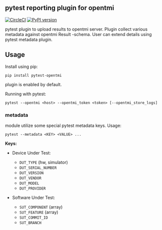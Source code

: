 ## pytest reporting plugin for opentmi

[![CircleCI](https://circleci.com/gh/OpenTMI/pytest-opentmi/tree/master.svg?style=svg)](https://circleci.com/gh/OpenTMI/pytest-opentmi/tree/master)
[![PyPI version](https://badge.fury.io/py/pytest-opentmi.svg)](https://badge.fury.io/py/pytest-opentmi)
<!-- [![Coverage Status](https://coveralls.io/repos/github/OpenTMI/pytest-opentmi/badge.svg)](https://coveralls.io/github/OpenTMI/pytest-opentmi) -->


pytest plugin to upload results to opentmi server.
Plugin collect various metadata against opentmi Result -schema.
User can extend details using pytest metadata plugin.

## Usage

Install using pip:

`pip install pytest-opentmi`

plugin is enabled by default.

Running with pytest:

`pytest --opentmi <host> --opentmi_token <token> [--opentmi_store_logs]`


### metadata

module utilize some special pytest metadata keys.
Usage:

`pytest --metadata <KEY> <VALUE> ...`

**Keys:**

* Device Under Test:
  * `DUT_TYPE`  (hw, simulator)
  * `DUT_SERIAL_NUMBER`
  * `DUT_VERSION`
  * `DUT_VENDOR`
  * `DUT_MODEL`
  * `DUT_PROVIDER`

* Software Under Test:
  * `SUT_COMPONENT` (array)
  * `SUT_FEATURE` (array)
  * `SUT_COMMIT_ID`
  * `SUT_BRANCH`
